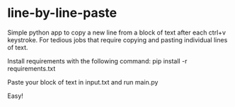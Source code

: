 # line-by-line-paste
Simple python app to copy a new line from a block of text after each ctrl+v keystroke. For tedious jobs that require copying and pasting individual lines of text.


Install requirements with the following command:
pip install -r requirements.txt

Paste your block of text in input.txt and run main.py

Easy!
